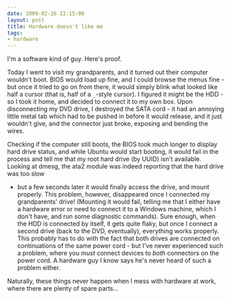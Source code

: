 ```yaml
---
date: 2009-02-26 22:15:00
layout: post
title: Hardware doesn't like me
tags:
- hardware
---
```


I'm a software kind of guy. Here's proof.

Today I went to visit my grandparents, and it turned out their computer
wouldn't boot. BIOS would load up fine, and I could browse the menus fine - but
once it tried to go on from there, it would simply blink what looked like half
a cursor (that is, half of a `_`-style cursor). I figured it might be the HDD -
so I took it home, and decided to connect it to my own box. Upon disconnecting
my DVD drive, I destroyed the SATA cord - it had an annoying little metal tab
which had to be pushed in before it would release, and it just wouldn't give,
and the connector just broke, exposing and bending the wires.

Checking if the computer still boots, the BIOS took much longer to display hard
drive status, and while Ubuntu would start booting, it would fail in the
process and tell me that my root hard drive (by UUID) isn't available. Looking
at dmesg, the ata2 module was indeed reporting that the hard drive was too slow
- but a few seconds later it would finally access the drive, and mount
properly. This problem, however, disappeared once I connected my grandparents'
drive! (Mounting it would fail, telling me that I either have a hardware error
or need to connect it to a Windows machine, which I don't have, and run some
diagnostic commands). Sure enough, when the HDD is connected by itself, it gets
quite flaky, but once I connect a second drive (back to the DVD, eventually),
everything works properly. This probably has to do with the fact that both
drives are connected on continuations of the same power cord - but I've never
experienced such a problem, where you _must_ connect devices to _both_
connectors on the power cord. A hardware guy I know says he's never heard of
such a problem either.

Naturally, these things never happen when I mess with hardware at work, where
there are plenty of spare parts...
